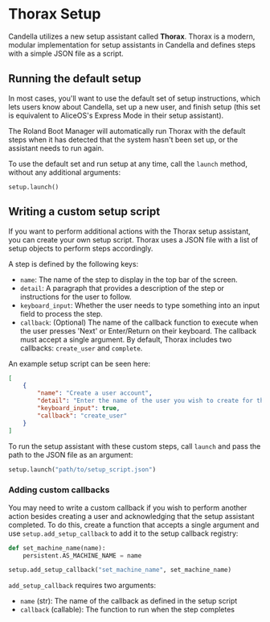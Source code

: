# Thorax Setup

Candella utilizes a new setup assistant called **Thorax**. Thorax is a modern, modular implementation for setup assistants in Candella and defines steps with a simple JSON file as a script.

## Running the default setup

In most cases, you'll want to use the default set of setup instructions, which lets users know about Candella, set up a new user, and finish setup (this set is equivalent to AliceOS's Express Mode in their setup assistant).

The Roland Boot Manager will automatically run Thorax with the default steps when it has detected that the system hasn't been set up, or the assistant needs to run again.

To use the default set and run setup at any time, call the `launch` method, without any additional arguments:

```
setup.launch()
```

## Writing a custom setup script

If you want to perform additional actions with the Thorax setup assistant, you can create your own setup script. Thorax uses a JSON file with a list of setup objects to perform steps accordingly.

A step is defined by the following keys:

- `name`: The name of the step to display in the top bar of the screen.
- `detail`: A paragraph that provides a description of the step or instructions for the user to follow.
- `keyboard_input`: Whether the user needs to type something into an input field to process the step.
- `callback`: (Optional) The name of the callback function to execute when the user presses 'Next' or Enter/Return on their keyboard. The callback must accept a single argument. By default, Thorax includes two callbacks: `create_user` and `complete`.

An example setup script can be seen here: 

```json
[
    {
        "name": "Create a user account",
        "detail": "Enter the name of the user you wish to create for this system.",
        "keyboard_input": true,
        "callback": "create_user"
    }
]
```

To run the setup assistant with these custom steps, call `launch` and pass the path to the JSON file as an argument:

```py
setup.launch("path/to/setup_script.json")
```

### Adding custom callbacks

You may need to write a custom callback if you wish to perform another action besides creating a user and acknowledging that the setup assistant completed. To do this, create a function that accepts a single argument and use `setup.add_setup_callback` to add it to the setup callback registry:

```py
def set_machine_name(name):
    persistent.AS_MACHINE_NAME = name

setup.add_setup_callback("set_machine_name", set_machine_name)
```

`add_setup_callback` requires two arguments:

- `name` (str): The name of the callback as defined in the setup script
- `callback` (callable): The function to run when the step completes